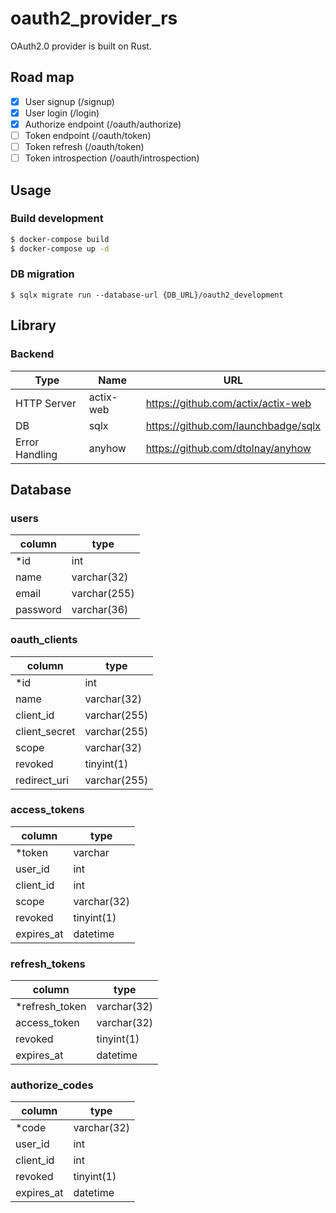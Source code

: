 # oauth2_provider_rs
OAuth2.0 provider is built on Rust.

## Road map
- [x] User signup (/signup)
- [x] User login (/login)
- [x] Authorize endpoint (/oauth/authorize)
- [ ] Token endpoint (/oauth/token)
- [ ] Token refresh (/oauth/token)
- [ ] Token introspection (/oauth/introspection)

## Usage
### Build development
```sh
$ docker-compose build
$ docker-compose up -d
```

### DB migration
```
$ sqlx migrate run --database-url {DB_URL}/oauth2_development
```

## Library
### Backend
Type | Name | URL
---- | ---- | ----
HTTP Server | actix-web | https://github.com/actix/actix-web
DB | sqlx | https://github.com/launchbadge/sqlx
Error Handling | anyhow | https://github.com/dtolnay/anyhow

## Database
### users
column | type
---- | ----
*id | int
name | varchar(32)
email | varchar(255)
password | varchar(36)

### oauth_clients
column | type
---- | ----
*id | int
name | varchar(32)
client_id | varchar(255)
client_secret | varchar(255)
scope | varchar(32)
revoked | tinyint(1)
redirect_uri | varchar(255)

### access_tokens
column | type
---- | ----
*token | varchar
user_id | int
client_id | int
scope | varchar(32)
revoked | tinyint(1)
expires_at | datetime

### refresh_tokens
column | type
---- | ----
*refresh_token | varchar(32)
access_token | varchar(32)
revoked | tinyint(1)
expires_at | datetime

### authorize_codes
column | type
---- | ----
*code | varchar(32)
user_id | int
client_id | int
revoked | tinyint(1)
expires_at | datetime
